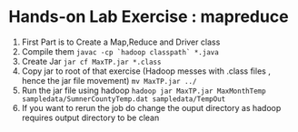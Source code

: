 # Hands-on Lab Exercise : mapreduce
1. First Part is to Create a Map,Reduce and Driver class
2. Compile them
  ```javac -cp `hadoop classpath` *.java```
3. Create Jar
  ```jar cf MaxTP.jar *.class```
4. Copy jar to root of that exercise (Hadoop messes with .class files , hence the jar file movement)
  ```mv MaxTP.jar ../```
5. Run  the jar file using hadoop
  ```hadoop jar MaxTP.jar MaxMonthTemp sampledata/SumnerCountyTemp.dat sampledata/TempOut```
6. If you want to rerun the job do change the ouput directory as hadoop requires output directory to be clean
